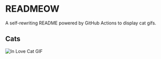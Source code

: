# READMEOW

A self-rewriting README powered by GitHub Actions to display cat gifs.

## Cats

![In Love Cat GIF](https://media2.giphy.com/media/MDJ9IbxxvDUQM/200.gif?cid=9acd02da6wdcgv4659jhj6uckmv0jfrkqc9hgoskoef64hty&ep=v1_gifs_search&rid=200.gif&ct=g)
